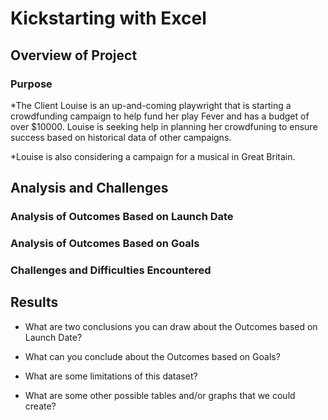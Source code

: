 # Kickstarting with Excel

## Overview of Project

### Purpose
*The Client Louise is an up-and-coming playwright that is starting a crowdfunding campaign to help fund her play Fever and has a budget of over $10000. Louise is seeking help in planning her crowdfuning to ensure success based on historical data of other campaigns.

*Louise is also considering a campaign for a musical in Great Britain.

## Analysis and Challenges

### Analysis of Outcomes Based on Launch Date


### Analysis of Outcomes Based on Goals

### Challenges and Difficulties Encountered

## Results

- What are two conclusions you can draw about the Outcomes based on Launch Date?

- What can you conclude about the Outcomes based on Goals?

- What are some limitations of this dataset?

- What are some other possible tables and/or graphs that we could create?
